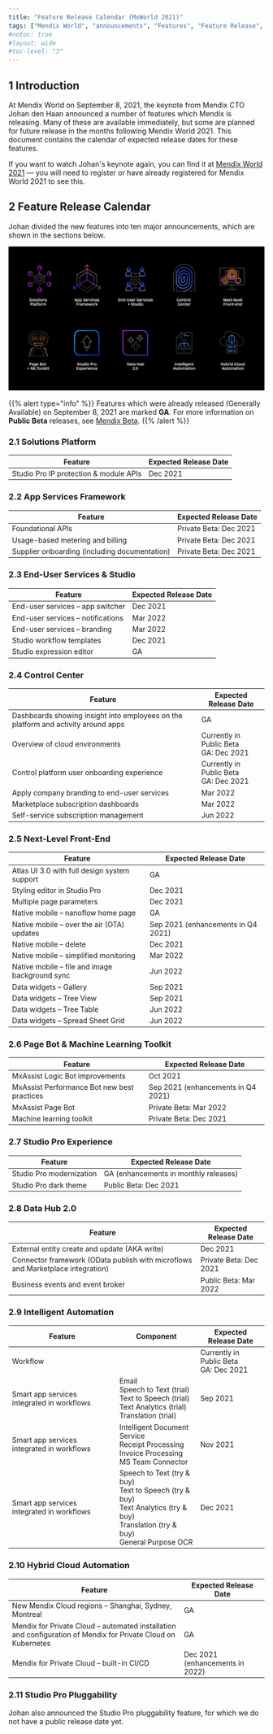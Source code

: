 ```yaml
---
title: "Feature Release Calendar (MxWorld 2021)"
tags: ["Mendix World", "announcements", "Features", "Feature Release", "products", "features and products", Calendar]
#notoc: true
#layout: wide
#toc-level: "3"
---
```


## 1 Introduction

At Mendix World on September 8, 2021, the keynote from Mendix CTO Johan den Haan announced a number of features which Mendix is releasing. Many of these are available immediately, but some are planned for future release in the months following Mendix World 2021. This document contains the calendar of expected release dates for these features.

If you want to watch Johan's keynote again, you can find it at [Mendix World 2021](https://events.mendixworld.com/widget/mendix/world21/catalog/session/1624031940353001Xclf) — you will need to register or have already registered for Mendix World 2021 to see this.

## 2 Feature Release Calendar

Johan divided the new features into ten major announcements, which are shown in the sections below.

![Announcements are solutions platform, app services framework, end-user services and studio, control center, next-level front-end, page bot and machine learning toolkit, studio pro experience, data hub 2.0, intelligent automation, and hybrid cloud automation.](attachments/index/innovations.png)

{{% alert type="info" %}}
Features which were already released (Generally Available) on September 8, 2021 are marked **GA**. For more information on **Public Beta** releases, see [Mendix Beta](/releasenotes/beta-features/).
{{% /alert %}}


### 2.1 Solutions Platform

| Feature | Expected Release Date |
| --- | --- |
| Studio Pro IP protection & module APIs | Dec 2021 |

### 2.2 App Services Framework

| Feature | Expected Release Date |
| --- | --- |
| Foundational APIs | Private Beta: Dec 2021 |
| Usage-based metering and billing | Private Beta: Dec 2021 |
| Supplier onboarding (including documentation) | Private Beta: Dec 2021 |

### 2.3 End-User Services & Studio

| Feature | Expected Release Date |
| --- | --- |
| End-user services – app switcher | Dec 2021 |
| End-user services – notifications | Mar 2022 |
| End-user services – branding | Mar 2022 |
| Studio workflow templates | Dec 2021 |
| Studio expression editor | GA |

### 2.4 Control Center

| Feature | Expected Release Date |
| --- | --- |
| Dashboards showing insight into employees on the platform and activity around apps | GA |
| Overview of cloud environments | Currently in Public Beta<br/>GA: Dec 2021  |
| Control platform user onboarding experience | Currently in Public Beta<br/>GA: Dec 2021 |
| Apply company branding to end-user services | Mar 2022 |
| Marketplace subscription dashboards | Mar 2022 |
| Self-service subscription management | Jun 2022 |

### 2.5 Next-Level Front-End

| Feature | Expected Release Date |
| --- | --- |
| Atlas UI 3.0 with full design system support | GA |
| Styling editor in Studio Pro | Dec 2021 |
| Multiple page parameters | Dec 2021 |
| Native mobile – nanoflow home page | GA |
| Native mobile – over the air (OTA) updates | Sep 2021 (enhancements in Q4 2021) |
| Native mobile – delete | Dec 2021 |
| Native mobile – simplified monitoring | Mar 2022 |
| Native mobile – file and image background sync | Jun 2022 |
| Data widgets – Gallery | Sep 2021 |
| Data widgets – Tree View | Sep 2021 |
| Data widgets – Tree Table | Jun 2022 |
| Data widgets – Spread Sheet Grid | Jun 2022 |

### 2.6 Page Bot & Machine Learning Toolkit

| Feature | Expected Release Date |
| --- | --- |
| MxAssist Logic Bot improvements | Oct 2021 |
| MxAssist Performance Bot new best practices | Sep 2021 (enhancements in Q4 2021) |
| MxAssist Page Bot | Private Beta: Mar 2022 |
| Machine learning toolkit | Private Beta: Dec 2021 |

### 2.7 Studio Pro Experience

| Feature | Expected Release Date |
| --- | --- |
| Studio Pro modernization | GA (enhancements in monthly releases) |
| Studio Pro dark theme | Public Beta: Dec 2021 |

### 2.8 Data Hub 2.0

| Feature | Expected Release Date |
| --- | --- |
| External entity create and update (AKA write) | Dec 2021 |
| Connector framework (OData publish with microflows and Marketplace integration) | Private Beta: Dec 2021 |
| Business events and event broker | Public Beta: Mar 2022 |

### 2.9 Intelligent Automation

| Feature | Component | Expected Release Date |
| --- | --- | --- |
| Workflow | | Currently in Public Beta<br/>GA: Dec 2021 |
| Smart app services integrated in workflows | Email<br/>Speech to Text (trial)<br/>Text to Speech (trial)<br/>Text Analytics (trial)<br/>Translation (trial) | Sep 2021 |
| Smart app services integrated in workflows | Intelligent Document Service<br/>Receipt Processing<br/>Invoice Processing<br/>MS Team Connector | Nov 2021 |
| Smart app services integrated in workflows | Speech to Text (try & buy)<br/>Text to Speech (try & buy)<br/>Text Analytics (try & buy)<br/>Translation (try & buy)<br/>General Purpose OCR | Dec 2021 |

### 2.10 Hybrid Cloud Automation

| Feature | Expected Release Date |
| --- | --- |
| New Mendix Cloud regions – Shanghai, Sydney, Montreal | GA |
| Mendix for Private Cloud – automated installation and configuration of Mendix for Private Cloud on Kubernetes | GA |
| Mendix for Private Cloud – built-in CI/CD | Dec 2021 (enhancements in 2022) |

### 2.11 Studio Pro Pluggability

Johan also announced the Studio Pro pluggability feature, for which we do not have a public release date yet.
